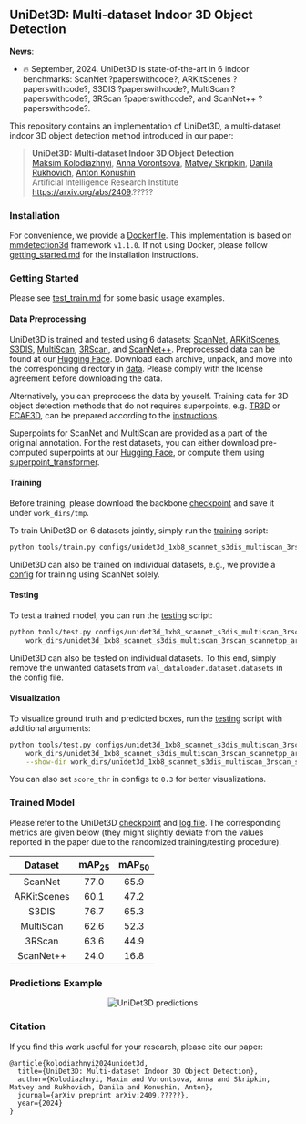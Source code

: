 ## UniDet3D: Multi-dataset Indoor 3D Object Detection

**News**:
 * :fire: September, 2024. UniDet3D is state-of-the-art in 6 indoor benchmarks: ScanNet ?paperswithcode?, ARKitScenes ?paperswithcode?, S3DIS ?paperswithcode?, MultiScan ?paperswithcode?, 3RScan ?paperswithcode?, and ScanNet++ ?paperswithcode?.  

This repository contains an implementation of UniDet3D, a multi-dataset indoor 3D object detection method introduced in our paper:

> **UniDet3D: Multi-dataset Indoor 3D Object Detection**<br>
> [Maksim Kolodiazhnyi](https://github.com/col14m),
> [Anna Vorontsova](https://github.com/highrut),
> [Matvey Skripkin](https://scholar.google.com/citations?user=hAlwb4wAAAAJ),
> [Danila Rukhovich](https://github.com/filaPro),
> [Anton Konushin](https://scholar.google.com/citations?user=ZT_k-wMAAAAJ)
> <br>
> Artificial Intelligence Research Institute<br>
> https://arxiv.org/abs/2409.?????

### Installation

For convenience, we provide a [Dockerfile](Dockerfile).
This implementation is based on [mmdetection3d](https://github.com/open-mmlab/mmdetection3d) framework `v1.1.0`. If not using Docker, please follow [getting_started.md](https://github.com/open-mmlab/mmdetection3d/blob/22aaa47fdb53ce1870ff92cb7e3f96ae38d17f61/docs/en/get_started.md) for the installation instructions.


### Getting Started

Please see [test_train.md](https://github.com/open-mmlab/mmdetection3d/blob/22aaa47fdb53ce1870ff92cb7e3f96ae38d17f61/docs/en/user_guides/train_test.md) for some basic usage examples.

#### Data Preprocessing

UniDet3D is trained and tested using 6 datasets: [ScanNet](data/scannet), [ARKitScenes](data/arkitscenes), [S3DIS](data/s3dis), [MultiScan](data/multiscan), [3RScan](data/3rscan), and [ScanNet++](data/scannetpp).
Preprocessed data can be found at our [Hugging Face](https://huggingface.co/datasets/maksimko123/UniDet3D). Download each archive, unpack, and move into the corresponding directory in [data](data). Please comply with the license agreement before downloading the data.

Alternatively, you can preprocess the data by youself. 
Training data for 3D object detection methods that do not requires superpoints, e.g. [TR3D](https://github.com/SamsungLabs/tr3d) or [FCAF3D](https://github.com/SamsungLabs/tr3d), can be prepared according to the [instructions](data).

Superpoints for ScanNet and MultiScan are provided as a part of the original annotation. For the rest datasets, you can either download pre-computed superpoints at our [Hugging Face](https://huggingface.co/datasets/maksimko123/UniDet3D), or compute them using [superpoint_transformer](https://github.com/drprojects/superpoint_transformer).

#### Training

Before training, please download the backbone [checkpoint](https://github.com/filapro/oneformer3d/releases/download/v1.0/oneformer3d_1xb4_scannet.pth) and save it under `work_dirs/tmp`.

To train UniDet3D on 6 datasets jointly, simply run the [training](tools/train.py) script:

```bash
python tools/train.py configs/unidet3d_1xb8_scannet_s3dis_multiscan_3rscan_scannetpp_arkitscenes.py
```

UniDet3D can also be trained on individual datasets, e.g., we provide a [config](configs/unidet3d_1xb8_scannet.py) for training using ScanNet solely.


#### Testing

To test a trained model, you can run the [testing](tools/test.py) script:

```bash
python tools/test.py configs/unidet3d_1xb8_scannet_s3dis_multiscan_3rscan_scannetpp_arkitscenes.py \
    work_dirs/unidet3d_1xb8_scannet_s3dis_multiscan_3rscan_scannetpp_arkitscenes/epoch_1024.pth
```

UniDet3D can also be tested on individual datasets. To this end, simply remove the unwanted datasets from `val_dataloader.dataset.datasets` in the config file.

#### Visualization

To visualize ground truth and predicted boxes, run the [testing](tools/test.py) script with additional arguments:

```bash
python tools/test.py configs/unidet3d_1xb8_scannet_s3dis_multiscan_3rscan_scannetpp_arkitscenes.py \
    work_dirs/unidet3d_1xb8_scannet_s3dis_multiscan_3rscan_scannetpp_arkitscenes/latest.pth --show \
    --show-dir work_dirs/unidet3d_1xb8_scannet_s3dis_multiscan_3rscan_scannetpp_arkitscenes
```
You can also set `score_thr` in configs to `0.3` for better visualizations.

### Trained Model

Please refer to the UniDet3D [checkpoint](https://github.com/filapro/unidet3d/releases/download/v1.0/unidet3d.pth) and [log file](https://github.com/filapro/unidet3d/releases/download/v1.0/log.txt). The corresponding metrics are given below (they might slightly deviate from the values reported in the paper due to the randomized training/testing procedure).

| Dataset     | mAP<sub>25</sub>  | mAP<sub>50</sub>  |
|:-----------:|:-----------------:|:-----------------:|
| ScanNet     | 77.0              | 65.9              |
| ARKitScenes | 60.1              | 47.2              |
| S3DIS       | 76.7              | 65.3              |
| MultiScan   | 62.6              | 52.3              |
| 3RScan      | 63.6              | 44.9              |
| ScanNet++   | 24.0              | 16.8              |

### Predictions Example

<p align="center">
  <img src="https://github.com/user-attachments/assets/bb535823-cc9b-4482-a1b6-d10cf74c9389" alt="UniDet3D predictions"/>
</p>

### Citation

If you find this work useful for your research, please cite our paper:

```
@article{kolodiazhnyi2024unidet3d,
  title={UniDet3D: Multi-dataset Indoor 3D Object Detection},
  author={Kolodiazhnyi, Maxim and Vorontsova, Anna and Skripkin, Matvey and Rukhovich, Danila and Konushin, Anton},
  journal={arXiv preprint arXiv:2409.?????},
  year={2024}
}
```
